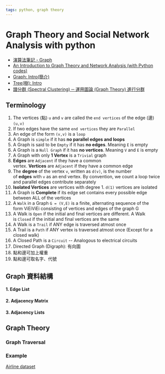 ```yaml
---
tags: python, graph theory
---
```


# Graph Theory and Social Network Analysis with python

- [演算法筆記 - Graph](http://www.csie.ntnu.edu.tw/~u91029/Graph.html)
- [An Introduction to Graph Theory and Network Analysis (with Python codes)](https://www.analyticsvidhya.com/blog/2018/04/introduction-to-graph-theory-network-analysis-python-codes/)
- [Graph: Intro(簡介)](http://alrightchiu.github.io/SecondRound/graph-introjian-jie.html)
- [Tree(樹): Intro](http://alrightchiu.github.io/SecondRound/treeshu-introjian-jie.html)
- [譜分群 (Spectral Clustering) ─ 運用圖論 (Graph Theory) 進行分群](https://taweihuang.hpd.io/2017/07/06/intro-spectral-clustering/)

## Terminology

1. The vertices (點) `u` and `v` are called the `end vertices` of the edge (邊) `(u,v)`
2. If two edges have the same `end vertices` they are `Parallel`
3. An edge of the form `(v,v)` is a `loop`
4. A Graph is `simple` if it has **no parallel edges and loops**
5. A Graph is said to be `Empty` if it has **no edges**. Meaning `E` is empty
6. A Graph is a `Null Graph` if it has **no vertices**. Meaning `V` and `E` is empty
7. A Graph with only **1 Vertex** is a `Trivial` graph
8. **Edges** are `Adjacent` if they have a common vertex. **Vertices** are `Adjacent` if they have a common edge
9. The **degree** of the vertex `v`, written as `d(v)`, is the number of **edges** with `v` as an end vertex. By convention, we count a loop twice and parallel edges contribute separately
10. **Isolated Vertices** are vertices with degree 1. `d(1)` vertices are isolated
11. A Graph is **Complete** if its edge set contains every possible edge between ALL of the vertices
12. A `Walk` in a Graph `G = (V,E)` is a finite, alternating sequence of the form ViEiViEi consisting of vertices and edges of the graph G
13. A Walk is `Open` if the initial and final vertices are different. A Walk is `Closed` if the initial and final vertices are the same
14. A Walk is a `Trail` if ANY edge is traversed atmost once
15. A Trail is a `Path` if ANY vertex is traversed atmost once (Except for a closed walk)
16. A Closed Path is a `Circuit` -- Analogous to electrical circuits
17. Directed Graph (Digraph): 有向圖
18. 點和邊可加上權重
19. 點和邊可取名字、代號

## Graph 資料結構

#### 1. Edge List

#### 2. Adjacency Matrix

#### 3. Adjacency Lists


## Graph Theory

### Graph Traversal

### Example

[Airline dataset](https://bitbucket.org/dipolemoment/analyticsvidhya/src)


